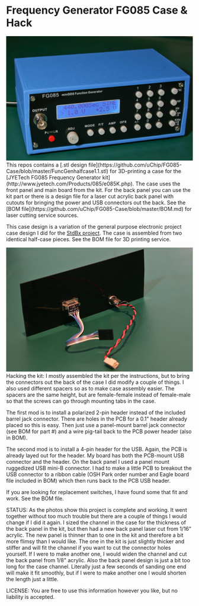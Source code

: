 Frequency Generator FG085 Case & Hack
=====================================

<img src="https://github.com/uChip/FG085-Case/blob/master/case.jpg" alt="FG085 Case">  
This repos contains a [.stl design file](https://github.com/uChip/FG085-Case/blob/master/FuncGenhalfcase1.1.stl) for 3D-printing a case for the [JYETech FG085 Frequency Generator kit](http://www.jyetech.com/Products/085/e085K.php).  The case uses the front panel and main board from the kit.  For the back panel you can use the kit part or there is a design file for a laser cut acrylic back panel with cutouts for bringing the power and USB connectors out the back.  See the [BOM file](https://github.com/uChip/FG085-Case/blob/master/BOM.md) for laser cutting service sources.  

This case design is a variation of the general purpose electronic project case design I did for the [StdBx project](http://www.github.com/StdBx/Series100).  The case is assembled from two identical half-case pieces.  See the BOM file for 3D printing service.  

<img src="https://github.com/uChip/FG085-Case/blob/master/backpanel.jpg" alt="FG085 Case">  
Hacking the kit:  I mostly assembled the kit per the instructions, but to bring the connectors out the back of the case I did modify a couple of things.  I also used different spacers so as to make case assembly easier.  The spacers are the same height, but are female-female instead of female-male so that the screws can go through mounting tabs in the case.  

The first mod is to install a polarized 2-pin header instead of the included barrel jack connector.  There are holes in the PCB for a 0.1" header already placed so this is easy.  Then just use a panel-mount barrel jack connector (see BOM for part #) and a wire pig-tail back to the PCB power header (also in BOM).  

The second mod is to install a 4-pin header for the USB.  Again, the PCB is already layed out for the header.  My board has both the PCB-mount USB connector and the header.  On the back panel I used a panel mount ruggedized USB mini-B connector.  I had to make a little PCB to breakout the USB connector to a ribbon cable (OSH Park order number and Eagle board file included in BOM) which then runs back to the PCB USB header.  

If you are looking for replacement switches, I have found some that fit and work.  See the BOM file.  

STATUS: As the photos show this project is complete and working.  It went together without too much trouble but there are a couple of things I would change if I did it again.  I sized the channel in the case for the thickness of the back panel in the kit, but then had a new back panel laser cut from 1/16" acrylic.  The new panel is thinner than to one in the kit and therefore a bit more flimsy than I would like.  The one in the kit is just slightly thicker and stiffer and will fit the channel if you want to cut the connector holes yourself.  If I were to make another one, I would widen the channel and cut the back panel from 1/8" acrylic.  Also the back panel design is just a bit too long for the case channel.  Literally just a few seconds of sanding one end will make it fit smoothly, but if I were to make another one I would shorten the length just a little.  

LICENSE: You are free to use this information however you like, but no liability is accepted.  

